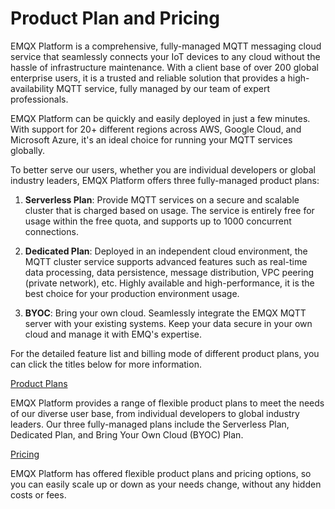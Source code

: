 # Product Plan and Pricing

EMQX Platform is a comprehensive, fully-managed MQTT messaging cloud service that seamlessly connects your IoT devices to any cloud without the hassle of infrastructure maintenance. With a client base of over 200 global enterprise users, it is a trusted and reliable solution that provides a high-availability MQTT service, fully managed by our team of expert professionals. 

EMQX Platform can be quickly and easily deployed in just a few minutes. With support for 20+ different regions across AWS, Google Cloud, and Microsoft Azure, it's an ideal choice for running your MQTT services globally.

To better serve our users, whether you are individual developers or global industry leaders, EMQX Platform offers three fully-managed product plans:

1. **Serverless Plan**: Provide MQTT services on a secure and scalable cluster that is charged based on usage. The service is entirely free for usage within the free quota, and supports up to 1000 concurrent connections.

2. **Dedicated Plan**: Deployed in an independent cloud environment, the MQTT cluster service supports advanced features such as real-time data processing, data persistence, message distribution, VPC peering (private network), etc. Highly available and high-performance, it is the best choice for your production environment usage.

3. **BYOC**: Bring your own cloud. Seamlessly integrate the EMQX MQTT server with your existing systems. Keep your data secure in your own cloud and manage it with EMQ's expertise. 

For the detailed feature list and billing mode of different product plans, you can click the titles below for more information.

[Product Plans](./plans.md)

EMQX Platform provides a range of flexible product plans to meet the needs of our diverse user base, from individual developers to global industry leaders. Our three fully-managed plans include the Serverless Plan, Dedicated Plan, and Bring Your Own Cloud (BYOC) Plan. 

[Pricing](./pricing.md)

EMQX Platform has offered flexible product plans and pricing options, so you can easily scale up or down as your needs change, without any hidden costs or fees.